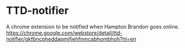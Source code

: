 # TTD-notifier

A chrome extension to be notified when Hampton Brandon goes online. 
https://chrome.google.com/webstore/detail/ttd-notifier/gkfbncpheddapmjfjehfnmcabhombhoh?hl=en
